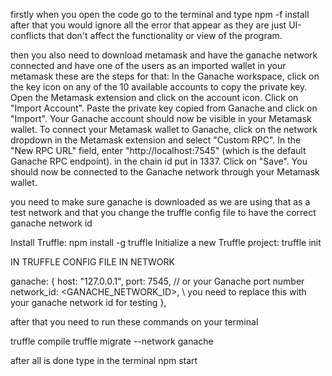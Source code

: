 
firstly when you open the code go to the terminal and type npm -f install after that you would ignore all the error that appear as they are just UI-conflicts that don't affect the functionality or view of the program.

then you also need to download metamask and have the ganache network connected and have one of the users as an imported wallet in your metamask these are the steps for that: In the Ganache workspace, click on the key icon on any of the 10 available accounts to copy the private key. Open the Metamask extension and click on the account icon. Click on "Import Account". Paste the private key copied from Ganache and click on "Import". Your Ganache account should now be visible in your Metamask wallet. To connect your Metamask wallet to Ganache, click on the network dropdown in the Metamask extension and select "Custom RPC". In the "New RPC URL" field, enter "http://localhost:7545" (which is the default Ganache RPC endpoint). in the chain id put in 1337. Click on "Save". You should now be connected to the Ganache network through your Metamask wallet.

you need to make sure ganache is downloaded as we are using that as a test network and that you change the truffle config file to have the correct ganache network id

Install Truffle: npm install -g truffle Initialize a new Truffle project: truffle init

IN TRUFFLE CONFIG FILE IN NETWORK

ganache: { host: "127.0.0.1", port: 7545, // or your Ganache port number network_id: <GANACHE_NETWORK_ID>, \ you need to replace this with your ganache network id for testing },

after that you need to run these commands on your terminal

truffle compile truffle migrate --network ganache

after all is done type in the terminal npm start
